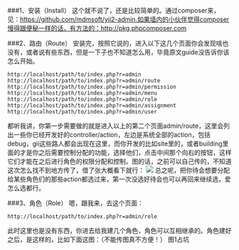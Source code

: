 
###1、安装（Install）
这个就不说了，还是比较简单的。通过composer来，见：https://github.com/mdmsoft/yii2-admin.如果墙内的小伙伴觉得composer慢得跟便秘一样的话，有方法的：http://pkg.phpcomposer.com


###2、路由（Route）
安装完，按照它说的，进入以下这几个页面你会发现啥也没有，或者说有些东西，但是一下子也不知道怎么用，毕竟原文guide没告诉你该怎么开始。
```
http://localhost/path/to/index.php?r=admin
http://localhost/path/to/index.php?r=admin/route
http://localhost/path/to/index.php?r=admin/permission
http://localhost/path/to/index.php?r=admin/menu
http://localhost/path/to/index.php?r=admin/role
http://localhost/path/to/index.php?r=admin/assignment
http://localhost/path/to/index.php?r=admin/user
```
都听我讲，你第一步需要做的就是进入以上的第二个页面admin/route，这里会列出一些你已经开发好的controller/action，左边是系统全部的action，包括debug，gii这些路人都会出现在这里，而你开发的比如site里的，或者building里面的才是你之后需要控制分配的功能，选择他们，点击中间那个向右的按钮，这样它们才能在之后进行角色的权限分配和控制。图的话，之前可以自己传的，不知道这次怎么找不到地方传了，借了张大概看下就行：
![](https://mdmunir.files.wordpress.com/2016/03/image03.png?w=1070&h=642)
总之呢，把你待会想要分配给某些角色们的那些action都选过来，第一次没选好待会也可以再回来继续选，爱怎么选都行。

###3、角色（Role）
嗯，跟我来，去这个页面：
```
http://localhost/path/to/index.php?r=admin/role
```
此时这里也是没有东西，你进去给我建几个角色，角色可以互相继承的。角色建好之后，是这样的，比如下面这图：（不能传图真不方便！）
图1占坑

